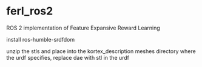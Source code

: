# ferl_ros2
ROS 2 implementation of Feature Expansive Reward Learning

install ros-humble-srdfdom

unzip the stls and place into the kortex_description meshes directory where the urdf specifies, replace dae with stl in the urdf